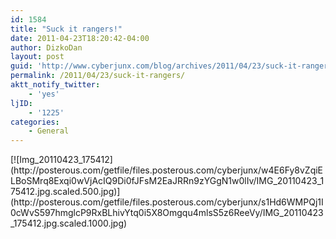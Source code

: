 ```yaml
---
id: 1584
title: "Suck it rangers!"
date: 2011-04-23T18:20:42-04:00
author: DizkoDan
layout: post
guid: 'http://www.cyberjunx.com/blog/archives/2011/04/23/suck-it-rangers/'
permalink: /2011/04/23/suck-it-rangers/
aktt_notify_twitter:
    - 'yes'
ljID:
    - '1225'
categories:
    - General
---
```


<div class="posterous_autopost"><div class="p_embed p_image_embed"> [![Img_20110423_175412](http://posterous.com/getfile/files.posterous.com/cyberjunx/w4E6Fy8vZqiELBoSMrq8Exqi0wVjAcIQ9Di0fJFsM2EaJRRn9zYGgN1w0lIv/IMG_20110423_175412.jpg.scaled.500.jpg)](http://posterous.com/getfile/files.posterous.com/cyberjunx/s1Hd6WMPQj1I0cWvS597hmglcP9RxBLhivYtq0i5X8Omgqu4mlsS5z6ReeVy/IMG_20110423_175412.jpg.scaled.1000.jpg) </div></div>